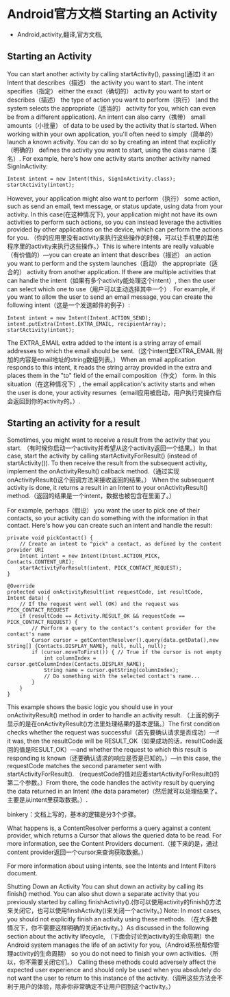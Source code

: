 # Android官方文档 Starting an Activity
- Android,activity,翻译,官方文档,


## Starting an Activity 

You can start another activity by calling startActivity(), passing(通过) it an Intent that describes（描述） the activity you want to start. The intent specifies（指定） either the exact（确切的） activity you want to start or describes（描述） the type of action you want to perform（执行） (and the system selects the appropriate（适当的） activity for you, which can even be from a different application). An intent can also carry（携带） small amounts（小批量） of data to be used by the activity that is started.
When working within your own application, you'll often need to simply（简单的） launch a known activity. You can do so by creating an intent that explicitly（明确的） defines the activity you want to start, using the class name（类名）. For example, here's how one activity starts another activity named SignInActivity:

    Intent intent = new Intent(this, SignInActivity.class);
    startActivity(intent);

However, your application might also want to perform（执行） some action, such as send an email, text message, or status update, using data from your activity. In this case(在这种情况下), your application might not have its own activities to perform such actions, so you can instead leverage the activities provided by other applications on the device, which can perform the actions for you. （你的应用里没有activity来执行这些操作的时候，可以让手机里的其他程序里的activity来执行这些操作。）This is where intents are really valuable（有价值的）—you can create an intent that describes（描述） an action you want to perform and the system launches（启动） the appropriate（适合的） activity from another application. If there are multiple activities that can handle the intent（如果有多个activity能处理这个intent）, then the user can select which one to use（用户可以主动选择其中一个）. For example, if you want to allow the user to send an email message, you can create the following intent（这是一个发送邮件的例子）:

    Intent intent = new Intent(Intent.ACTION_SEND);
    intent.putExtra(Intent.EXTRA_EMAIL, recipientArray);
    startActivity(intent);

The EXTRA_EMAIL extra added to the intent is a string array of email addresses to which the email should be sent.（这个intent里EXTRA_EMAIL 附加的内容是email地址的string数组列表。） When an email application responds to this intent, it reads the string array provided in the extra and places them in the "to" field of the email composition（作文） form. In this situation（在这种情况下）, the email application's activity starts and when the user is done, your activity resumes（email应用被启动，用户执行完操作后会返回到你的activity的。）.

 
## Starting an activity for a result

Sometimes, you might want to receive a result from the activity that you start. （有时候你启动一个activity并希望从这个activity返回一个结果。）In that case, start the activity by calling startActivityForResult() (instead of startActivity()). To then receive the result from the subsequent activity, implement the onActivityResult() callback method.（通过实现onActivityResult()这个回调方法来接收返回的结果。） When the subsequent activity is done, it returns a result in an Intent to your onActivityResult() method.（返回的结果是一个intent，数据也被包含在里面了。）

For example, perhaps（假设） you want the user to pick one of their contacts, so your activity can do something with the information in that contact. Here's how you can create such an intent and handle the result:

    private void pickContact() {
        // Create an intent to "pick" a contact, as defined by the content provider URI
        Intent intent = new Intent(Intent.ACTION_PICK, Contacts.CONTENT_URI);
        startActivityForResult(intent, PICK_CONTACT_REQUEST);
    }

    @Override
    protected void onActivityResult(int requestCode, int resultCode, Intent data) {
        // If the request went well (OK) and the request was PICK_CONTACT_REQUEST
        if (resultCode == Activity.RESULT_OK && requestCode == PICK_CONTACT_REQUEST) {
            // Perform a query to the contact's content provider for the contact's name
            Cursor cursor = getContentResolver().query(data.getData(),new String[] {Contacts.DISPLAY_NAME}, null, null, null);
            if (cursor.moveToFirst()) { // True if the cursor is not empty
                int columnIndex = cursor.getColumnIndex(Contacts.DISPLAY_NAME);
                String name = cursor.getString(columnIndex);
                // Do something with the selected contact's name...
            }
        }
    }

This example shows the basic logic you should use in your onActivityResult() method in order to handle an activity result. （上面的例子显示的是在onActivityResult()方法里处理结果的基本逻辑。）The first condition checks whether the request was successful（首先要确认请求是否成功）—if it was, then the resultCode will be RESULT_OK（如果成功的话，resultCode返回的值是RESULT_OK）—and whether the request to which this result is responding is known（还要确认请求的响应是否是已知的。）—in this case, the requestCode matches the second parameter sent with startActivityForResult(). （requestCode的值对应着startActivityForResult()的第二个参数。）From there, the code handles the activity result by querying the data returned in an Intent (the data parameter)（然后就可以处理结果了。主要是从intent里获取数据。）.

binkery：文档上写的，基本的逻辑是分3个步骤。

What happens is, a ContentResolver performs a query against a content provider, which returns a Cursor that allows the queried data to be read. For more information, see the Content Providers document.（接下来的是，通过content provider返回一个cursor来查询获取数据。）

For more information about using intents, see the Intents and Intent Filters document. 

Shutting Down an Activity You can shut down an activity by calling its finish() method. You can also shut down a separate activity that you previously started by calling finishActivity().(你可以使用activity的finish()方法来关闭它，也可以使用finshActivity()来关闭一个activity。)
Note: In most cases, you should not explicitly finish an activity using these methods. （在大多数情况下，你不需要这样明确的关闭activity。）As discussed in the following section about the activity lifecycle, （下面会讨论到activity的生命周期）the Android system manages the life of an activity for you,（Android系统帮你管理activity的生命周期） so you do not need to finish your own activities.（所以，你不需要关闭它们。） Calling these methods could adversely affect the expected user experience and should only be used when you absolutely do not want the user to return to this instance of the activity.（调用这些方法会不利于用户的体验，除非你非常确定不让用户回到这个activity。）
